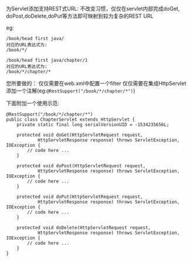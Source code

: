 为Servlet添加支持REST式URL:
不改变习惯，仅仅在servlet内部完成doGet, doPost,doDelete,doPut等方法即可映射到较为复杂的REST URL

eg:
```
/book/head first java/
对应的URL表达式为:
/book/*/

/book/head first java/chapter/1
对应的URL表达式为:
/book/*/chapter/*
```

您所要做的：
仅仅需要在web.xml中配置一个filter
仅仅需要在集成HttpServlet添加一个注解(eg:`@RestSupport("/book/*/chapter/*")`)

下面附加一个使用示范:
```
@RestSupport("/book/*/chapter/*")
public class ChapterServlet extends HttpServlet {
	private static final long serialVersionUID = -1534235656L;

	protected void doGet(HttpServletRequest request,
			HttpServletResponse response) throws ServletException, IOException {
		// code here ...
	}

	protected void doPost(HttpServletRequest request,
			HttpServletResponse response) throws ServletException, IOException {
		// code here ...
	}

	protected void doPut(HttpServletRequest request,
			HttpServletResponse response) throws ServletException, IOException {
		// code here ...
	}

	protected void doDelete(HttpServletRequest request,
			HttpServletResponse response) throws ServletException, IOException {
		// code here ...
	}
}
```
